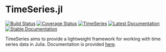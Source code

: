 TimeSeries.jl
============
[![Build Status](https://travis-ci.org/JuliaStats/TimeSeries.jl.svg?branch=master)](https://travis-ci.org/JuliaStats/TimeSeries.jl)
[![Coverage Status](https://coveralls.io/repos/JuliaStats/TimeSeries.jl/badge.svg?branch=master)](https://coveralls.io/r/JuliaStats/TimeSeries.jl?branch=master)
[![TimeSeries](http://pkg.julialang.org/badges/TimeSeries_0.6.svg)](http://pkg.julialang.org/?pkg=TimeSeries&ver=0.6)
[![Latest Documentation](https://img.shields.io/badge/docs-latest-blue.svg)](https://JuliaStats.github.io/TimeSeries.jl/latest)
[![Stable Documentation](https://img.shields.io/badge/docs-stable-blue.svg)](https://JuliaStats.github.io/TimeSeries.jl/stable)

TimeSeries aims to provide a lightweight framework for working with time series data in Julia.
Documentation is provided [here](http://timeseriesjl.readthedocs.org/en/latest/).

